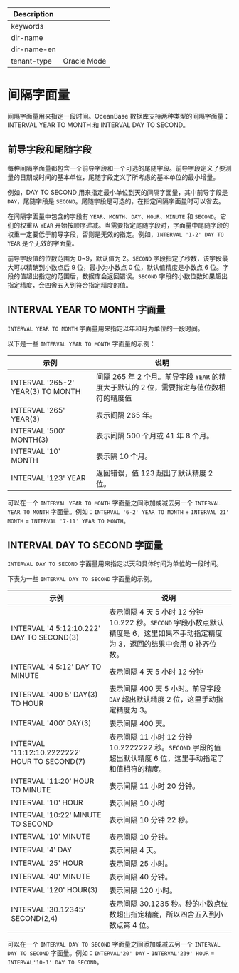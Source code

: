 | Description   |                 |
|---------------|-----------------|
| keywords      |                 |
| dir-name      |                 |
| dir-name-en   |                 |
| tenant-type   | Oracle Mode     |

# 间隔字面量

间隔字面量用来指定一段时间。OceanBase 数据库支持两种类型的间隔字面量：INTERVAL YEAR TO MONTH 和 INTERVAL DAY TO SECOND。

## 前导字段和尾随字段

每种间隔字面量都包含一个前导字段和一个可选的尾随字段。前导字段定义了要测量的日期或时间的基本单位，尾随字段定义了所考虑的基本单位的最小增量。

例如，DAY TO SECOND 用来指定最小单位到天的间隔字面量，其中前导字段是 `DAY`，尾随字段是 `SECOND`。尾随字段是可选的，在指定间隔字面量时可以省去。

在间隔字面量中包含的字段有 `YEAR`、`MONTH`、`DAY`、`HOUR`、`MINUTE` 和 `SECOND`。它们的权重从 `YEAR` 开始按顺序递减。当需要指定尾随字段时，字面量中尾随字段的权重一定要低于前导字段，否则是无效的指定。例如，`INTERVAL '1-2' DAY TO YEAR` 是个无效的字面量。

前导字段值的位数范围为 0\~9，默认值为 2。`SECOND` 字段指定了秒数，该字段最大可以精确到小数点后 9 位，最小为小数点 0 位，默认值精度是小数点 6 位。字段的值超出指定的范围后，数据库会返回错误。`SECOND` 字段的小数位数如果超出指定精度，会四舍五入到符合指定精度的值。

## INTERVAL YEAR TO MONTH 字面量

`INTERVAL YEAR TO MONTH` 字面量用来指定以年和月为单位的一段时间。

以下是一些 `INTERVAL YEAR TO MONTH` 字面量的示例：

|                示例                 |                          说明                           |
|-----------------------------------|-------------------------------------------------------|
| INTERVAL '265-2' YEAR(3) TO MONTH | 间隔 265 年 2 个月。前导字段 `YEAR` 的精度大于默认的 2 位，需要指定与值位数相符的精度值 |
| INTERVAL '265' YEAR(3)            | 表示间隔 265 年。                                           |
| INTERVAL '500' MONTH(3)           | 表示间隔 500 个月或 41 年 8 个月。                               |
| INTERVAL '10' MONTH               | 表示隔 10 个月。                                            |
| INTERVAL '123' YEAR               | 返回错误，值 123 超出了默认精度 2 位。                               |

可以在一个 `INTERVAL YEAR TO MONTH` 字面量之间添加或减去另一个 `INTERVAL YEAR TO MONTH` 字面量。例如：`INTERVAL '6-2' YEAR TO MONTH` + `INTERVAL'21' MONTH` = `INTERVAL '7-11' YEAR TO MONTH`。

## INTERVAL DAY TO SECOND 字面量

`INTERVAL DAY TO SECOND` 字面量用来指定以天和具体时间为单位的一段时间。

下表为一些 `INTERVAL DAY TO SECOND` 字面量的示例。

|                      示例                       |                                                 说明                                                  |
|-----------------------------------------------|-----------------------------------------------------------------------------------------------------|
| INTERVAL '4 5:12:10.222' DAY TO SECOND(3)     | 表示间隔 4 天 5 小时 12 分钟 10.222 秒。`SECOND` 字段小数点默认精度是 6，这里如果不手动指定精度为 3，返回的结果中会用 0 补齐位数。 |
| INTERVAL '4 5:12' DAY TO MINUTE               | 表示间隔 4 天 5 小时 12 分钟                                                                                 |
| INTERVAL '400 5' DAY(3) TO HOUR               | 表示间隔 400 天 5 小时。前导字段 `DAY` 超出默认精度 2 位，这里手动指定精度为 3。                                                  |
| INTERVAL '400' DAY(3)                         | 表示间隔 400 天。                                                                                         |
| INTERVAL '11:12:10.2222222' HOUR TO SECOND(7) | 表示间隔 11 小时 12 分钟 10.2222222 秒。`SECOND` 字段的值超出默认精度 6 位，这里手动指定了和值相符的精度。              |
| INTERVAL '11:20' HOUR TO MINUTE               | 表示间隔 11 小时 20 分钟。                                                                                   |
| INTERVAL '10' HOUR                            | 表示间隔 10 小时                                                                                          |
| INTERVAL '10:22' MINUTE TO SECOND             | 表示间隔 10 分钟 22 秒。                                                                                    |
| INTERVAL '10' MINUTE                          | 表示间隔 10 分钟。                                                                                         |
| INTERVAL '4' DAY                              | 表示间隔 4 天。                                                                                           |
| INTERVAL '25' HOUR                            | 表示间隔 25 小时。                                                                                         |
| INTERVAL '40' MINUTE                          | 表示间隔 40 分钟。                                                                                         |
| INTERVAL '120' HOUR(3)                        | 表示间隔 120 小时。                                                                                        |
| INTERVAL '30.12345' SECOND(2,4)               | 表示间隔 30.1235 秒。秒的小数点位数超出指定精度，所以四舍五入到小数点第 4 位。                                                       |

可以在一个 `INTERVAL DAY TO SECOND` 字面量之间添加或减去另一个 `INTERVAL DAY TO SECOND` 字面量。例如：`INTERVAL'20' DAY` - `INTERVAL'239' HOUR` = `INTERVAL'10-1' DAY TO SECOND`。

